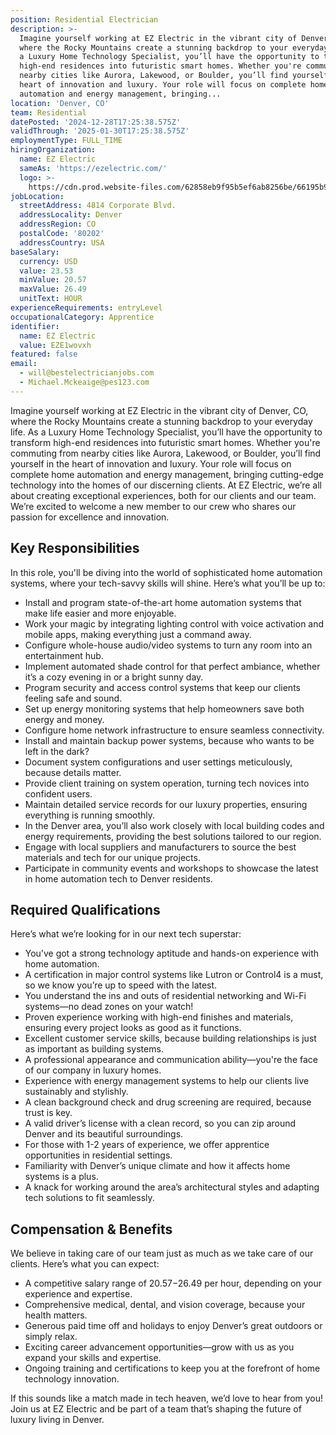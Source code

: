 ```yaml
---
position: Residential Electrician
description: >-
  Imagine yourself working at EZ Electric in the vibrant city of Denver, CO,
  where the Rocky Mountains create a stunning backdrop to your everyday life. As
  a Luxury Home Technology Specialist, you’ll have the opportunity to transform
  high-end residences into futuristic smart homes. Whether you're commuting from
  nearby cities like Aurora, Lakewood, or Boulder, you’ll find yourself in the
  heart of innovation and luxury. Your role will focus on complete home
  automation and energy management, bringing...
location: 'Denver, CO'
team: Residential
datePosted: '2024-12-28T17:25:38.575Z'
validThrough: '2025-01-30T17:25:38.575Z'
employmentType: FULL_TIME
hiringOrganization:
  name: EZ Electric
  sameAs: 'https://ezelectric.com/'
  logo: >-
    https://cdn.prod.website-files.com/62858eb9f95b5ef6ab8256be/66195b93d011344d05b98867_ez-electric-logo.svg
jobLocation:
  streetAddress: 4814 Corporate Blvd.
  addressLocality: Denver
  addressRegion: CO
  postalCode: '80202'
  addressCountry: USA
baseSalary:
  currency: USD
  value: 23.53
  minValue: 20.57
  maxValue: 26.49
  unitText: HOUR
experienceRequirements: entryLevel
occupationalCategory: Apprentice
identifier:
  name: EZ Electric
  value: EZE1wovxh
featured: false
email:
  - will@bestelectricianjobs.com
  - Michael.Mckeaige@pes123.com
---
```




Imagine yourself working at EZ Electric in the vibrant city of Denver, CO, where the Rocky Mountains create a stunning backdrop to your everyday life. As a Luxury Home Technology Specialist, you’ll have the opportunity to transform high-end residences into futuristic smart homes. Whether you're commuting from nearby cities like Aurora, Lakewood, or Boulder, you’ll find yourself in the heart of innovation and luxury. Your role will focus on complete home automation and energy management, bringing cutting-edge technology into the homes of our discerning clients. At EZ Electric, we’re all about creating exceptional experiences, both for our clients and our team. We’re excited to welcome a new member to our crew who shares our passion for excellence and innovation. 

## Key Responsibilities
In this role, you'll be diving into the world of sophisticated home automation systems, where your tech-savvy skills will shine. Here’s what you’ll be up to: 
- Install and program state-of-the-art home automation systems that make life easier and more enjoyable.
- Work your magic by integrating lighting control with voice activation and mobile apps, making everything just a command away.
- Configure whole-house audio/video systems to turn any room into an entertainment hub.
- Implement automated shade control for that perfect ambiance, whether it’s a cozy evening in or a bright sunny day.
- Program security and access control systems that keep our clients feeling safe and sound.
- Set up energy monitoring systems that help homeowners save both energy and money.
- Configure home network infrastructure to ensure seamless connectivity.
- Install and maintain backup power systems, because who wants to be left in the dark?
- Document system configurations and user settings meticulously, because details matter.
- Provide client training on system operation, turning tech novices into confident users.
- Maintain detailed service records for our luxury properties, ensuring everything is running smoothly.
- In the Denver area, you’ll also work closely with local building codes and energy requirements, providing the best solutions tailored to our region.
- Engage with local suppliers and manufacturers to source the best materials and tech for our unique projects.
- Participate in community events and workshops to showcase the latest in home automation tech to Denver residents.

## Required Qualifications
Here’s what we’re looking for in our next tech superstar:
- You’ve got a strong technology aptitude and hands-on experience with home automation.
- A certification in major control systems like Lutron or Control4 is a must, so we know you’re up to speed with the latest.
- You understand the ins and outs of residential networking and Wi-Fi systems—no dead zones on your watch!
- Proven experience working with high-end finishes and materials, ensuring every project looks as good as it functions.
- Excellent customer service skills, because building relationships is just as important as building systems.
- A professional appearance and communication ability—you're the face of our company in luxury homes.
- Experience with energy management systems to help our clients live sustainably and stylishly.
- A clean background check and drug screening are required, because trust is key.
- A valid driver’s license with a clean record, so you can zip around Denver and its beautiful surroundings.
- For those with 1-2 years of experience, we offer apprentice opportunities in residential settings.
- Familiarity with Denver’s unique climate and how it affects home systems is a plus.
- A knack for working around the area’s architectural styles and adapting tech solutions to fit seamlessly.

## Compensation & Benefits
We believe in taking care of our team just as much as we take care of our clients. Here’s what you can expect:
- A competitive salary range of $20.57-$26.49 per hour, depending on your experience and expertise.
- Comprehensive medical, dental, and vision coverage, because your health matters.
- Generous paid time off and holidays to enjoy Denver’s great outdoors or simply relax.
- Exciting career advancement opportunities—grow with us as you expand your skills and expertise.
- Ongoing training and certifications to keep you at the forefront of home technology innovation.

If this sounds like a match made in tech heaven, we’d love to hear from you! Join us at EZ Electric and be part of a team that’s shaping the future of luxury living in Denver.